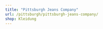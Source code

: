```yaml
---
title: "Pittsburgh Jeans Company"
url: /pittsburgh/pittsburgh-jeans-company/
shop: Kleidung
---
```

